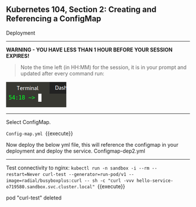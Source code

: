 ## Kubernetes 104, Section 2: Creating and Referencing a ConfigMap
 Deployment

---

**WARNING - YOU HAVE LESS THAN 1 HOUR BEFORE YOUR SESSION EXPIRES!**

>Note the time left (in HH:MM) for the session, it is in your prompt and updated after every command run:

![Terminal Time Remaining](./assets/term-expire.png)

---



Select ConfigMap.

`Config-map.yml
`{{execute}}

Now deploy the below yml file, this will reference the configmap in your deployment and deploy the service. 
Configmap-dep2.yml

---

Test connectivity to nginx:
`kubectl run -n sandbox -i --rm --restart=Never curl-test --generator=run-pod/v1 --image=radial/busyboxplus:curl -- sh -c "curl -vvv hello-service-o719580.sandbox.svc.cluster.local"
`{{execute}}


pod "curl-test" deleted
